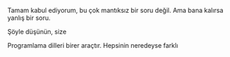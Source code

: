 Tamam kabul ediyorum, bu çok mantıksız bir soru değil. Ama bana kalırsa yanlış bir soru.

Şöyle düşünün, size 

Programlama dilleri birer araçtır. Hepsinin neredeyse farklı 


